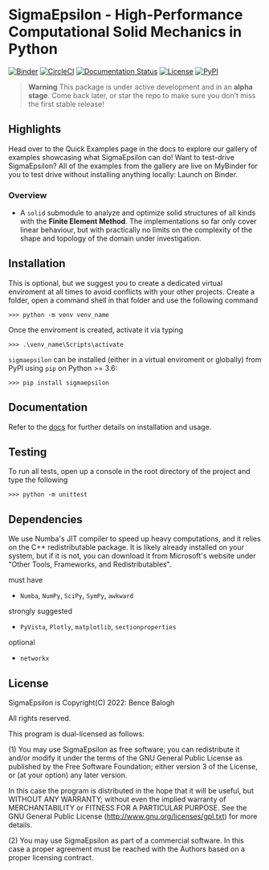 # **SigmaEpsilon** - High-Performance Computational Solid Mechanics in Python

[![Binder](https://mybinder.org/badge_logo.svg)](https://mybinder.org/v2/gh/dewloosh/SigmaEpsilon/main?labpath=notebooksnotebooks%2Flpp.ipynb?urlpath=lab)
[![CircleCI](https://circleci.com/gh/dewloosh/SigmaEpsilon.svg?style=shield)](https://circleci.com/gh/dewloosh/SigmaEpsilon) 
[![Documentation Status](https://readthedocs.org/projects/sigmaepsilon/badge/?version=latest)](https://sigmaepsilon.readthedocs.io/en/latest/?badge=latest) 
[![License](https://img.shields.io/badge/License-MIT-yellow.svg)](https://opensource.org/licenses/MIT)
[![PyPI](https://badge.fury.io/py/sigmaepsilon.svg)](https://pypi.org/project/sigmaepsilon) 

> **Warning**
> This package is under active development and in an **alpha stage**. Come back later, or star the repo to make sure you don’t miss the first stable release!

## Highlights

Head over to the Quick Examples page in the docs to explore our gallery of examples showcasing what SigmaEpsilon can do! Want to test-drive SigmaEpsilon? All of the examples from the gallery are live on MyBinder for you to test drive without installing anything locally: Launch on Binder.

### Overview

* A `solid` submodule to analyze and optimize solid structures of all kinds with the **Finite Element Method**. The implementations so far only cover linear behaviour, but with practically no limits on the complexity of the shape and topology of the domain under investigation.

## **Installation**
This is optional, but we suggest you to create a dedicated virtual enviroment at all times to avoid conflicts with your other projects. Create a folder, open a command shell in that folder and use the following command

```console
>>> python -m venv venv_name
```

Once the enviroment is created, activate it via typing

```console
>>> .\venv_name\Scripts\activate
```

`sigmaepsilon` can be installed (either in a virtual enviroment or globally) from PyPI using `pip` on Python >= 3.6:

```console
>>> pip install sigmaepsilon
```

## **Documentation**

Refer to the [docs](https://sigmaepsilon.readthedocs.io/en/latest/) for further details on installation and usage.

## **Testing**

To run all tests, open up a console in the root directory of the project and type the following

```console
>>> python -m unittest
```

## **Dependencies**

We use Numba's JIT compiler to speed up heavy computations, and it relies on the C++ redistributable package. It is likely already installed on your system, but if it is not, you can download it from Microsoft's website under "Other Tools, Frameworks, and Redistributables".

must have 
  * `Numba`, `NumPy`, `SciPy`, `SymPy`, `awkward`

strongly suggested
  * `PyVista`, `Plotly`, `matplotlib`, `sectionproperties`

optional 
  * `networkx`

## **License**

SigmaEpsilon is Copyright(C) 2022: Bence Balogh

All rights reserved.

This program is dual-licensed as follows:

(1) You may use SigmaEpsilon as free software; you can redistribute it and/or modify it under the terms of the GNU General Public License as published by the Free Software Foundation; either version 3 of the License, or (at your option) any later version.

In this case the program is distributed in the hope that it will be useful, but WITHOUT ANY WARRANTY; without even the implied warranty of MERCHANTABILITY or FITNESS FOR A PARTICULAR PURPOSE. See the GNU General Public License (http://www.gnu.org/licenses/gpl.txt) for more details.

(2) You may use SigmaEpsilon as part of a commercial software. In this case a proper agreement must be reached with the Authors based on a proper licensing contract.